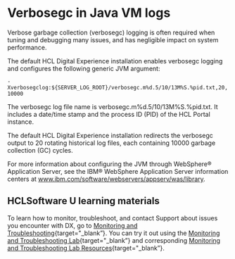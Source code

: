 # Verbosegc in Java VM logs

Verbose garbage collection \(verbosegc\) logging is often required when tuning and debugging many issues, and has negligible impact on system performance.

The default HCL Digital Experience installation enables verbosegc logging and configures the following generic JVM argument:

`-Xverbosegclog:${SERVER_LOG_ROOT}/verbosegc.m%d.5/10/13M%S.%pid.txt,20,10000`

The verbosegc log file name is verbosegc.m%d.5/10/13M%S.%pid.txt. It includes a date/time stamp and the process ID \(PID\) of the HCL Portal instance.

The default HCL Digital Experience installation redirects the verbosegc output to 20 rotating historical log files, each containing 10000 garbage collection \(GC\) cycles.

For more information about configuring the JVM through WebSphere® Application Server, see the IBM® WebSphere Application Server information centers at www.ibm.com/software/webservers/appserv/was/library.

## HCLSoftware U learning materials

To learn how to monitor, troubleshoot, and contact Support about issues you encounter with DX, go to [Monitoring and Troubleshooting](https://hclsoftwareu.hcltechsw.com/component/axs/?view=sso_config&id=3&forward=https%3A%2F%2Fhclsoftwareu.hcltechsw.com%2Fcourses%2Flesson%2F%3Fid%3D3436){target="_blank”}. You can try it out using the [Monitoring and Troubleshooting Lab](https://hclsoftwareu.hcltechsw.com/images/Lc4sMQCcN5uxXmL13gSlsxClNTU3Mjc3NTc4MTc2/DS_Academy/DX/Administrator/HDX-ADM-200_Monitoring_and_Troubleshooting_Lab.pdf){target="_blank”} and corresponding [Monitoring and Troubleshooting Lab Resources](https://hclsoftwareu.hcltechsw.com/images/Lc4sMQCcN5uxXmL13gSlsxClNTU3Mjc3NTc4MTc2/DS_Academy/DX/Administrator/HDX-ADM-200_Monitoring_and_Troubleshooting_Lab_Resources.zip){target="_blank”}.
